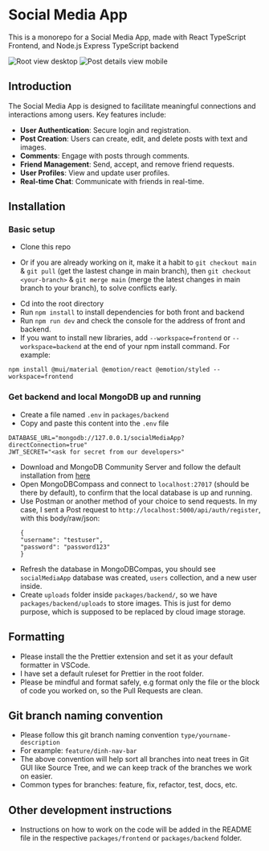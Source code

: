 # Social Media App

This is a monorepo for a Social Media App, made with React TypeScript Frontend, and Node.js Express TypeScript backend

![Root view desktop](https://res.cloudinary.com/doeoghxhd/image/upload/v1733009382/social-media-app/social-root_asoztg.png)
![Post details view mobile](https://res.cloudinary.com/doeoghxhd/image/upload/v1733009410/social-media-app/social-post-details_ljsu6w.png)

## Introduction

The Social Media App is designed to facilitate meaningful connections and interactions among users. Key features include:

- **User Authentication**: Secure login and registration.
- **Post Creation**: Users can create, edit, and delete posts with text and images.
- **Comments**: Engage with posts through comments.
- **Friend Management**: Send, accept, and remove friend requests.
- **User Profiles**: View and update user profiles.
- **Real-time Chat**: Communicate with friends in real-time.

## Installation

### Basic setup

- Clone this repo

* Or if you are already working on it, make it a habit to `git checkout main` & `git pull` (get the lastest change in main branch), then `git checkout <your-branch>` & `git merge main` (merge the latest changes in main branch to your branch), to solve conflicts early.

- Cd into the root directory
- Run `npm install` to install dependencies for both front and backend
- Run `npm run dev` and check the console for the address of front and backend.
- If you want to install new libraries, add `--workspace=frontend` or `--workspace=backend` at the end of your npm install command. For example:

```
npm install @mui/material @emotion/react @emotion/styled --workspace=frontend
```

### Get backend and local MongoDB up and running

- Create a file named `.env` in `packages/backend`
- Copy and paste this content into the `.env` file

```
DATABASE_URL="mongodb://127.0.0.1/socialMediaApp?directConnection=true"
JWT_SECRET="<ask for secret from our developers>"
```

- Download and MongoDB Community Server and follow the default installation from [here](https://www.mongodb.com/try/download/community)
- Open MongoDBCompass and connect to `localhost:27017` (should be there by default), to confirm that the local database is up and running.
- Use Postman or another method of your choice to send requests. In my case, I sent a Post request to `http://localhost:5000/api/auth/register`, with this body/raw/json:
  ```
  {
  "username": "testuser",
  "password": "password123"
  }
  ```
- Refresh the database in MongoDBCompas, you should see `socialMediaApp` database was created, `users` collection, and a new user inside.
- Create `uploads` folder inside `packages/backend/`, so we have `packages/backend/uploads` to store images. This is just for demo purpose, which is supposed to be replaced by cloud image storage.

## Formatting

- Please install the the Prettier extension and set it as your default formatter in VSCode.
- I have set a default ruleset for Prettier in the root folder.
- Please be mindful and format safely, e.g format only the file or the block of code you worked on, so the Pull Requests are clean.

## Git branch naming convention

- Please follow this git branch naming convention `type/yourname-description`
- For example: `feature/dinh-nav-bar`
- The above convention will help sort all branches into neat trees in Git GUI like Source Tree, and we can keep track of the branches we work on easier.
- Common types for branches: feature, fix, refactor, test, docs, etc.

## Other development instructions

- Instructions on how to work on the code will be added in the README file in the respective `packages/frontend` or `packages/backend` folder.
